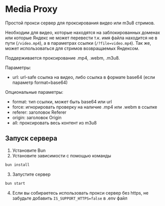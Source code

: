 # Media Proxy

Простой прокси сервер для проксирования видео или m3u8 стримов.

Необходим для видео, которые находятся на заблокированных доменах или которые Яндекс не может перевести т.к. имя файла находится не в пути (`/video.mp4`), а в параметрах ссылки (`/?file=video.mp4`). Так же, может использоваться для стримов возвращаемых Яндексом.

Поддерживается проксирование .mp4, .webm, .m3u8.

Параметры:

- url: url-safe ссылка на видео, либо ссылка в формате base64 (если параметр format=base64)

Опциональные параметры:

- format: тип ссылки, может быть base64 или url
- force: игнорировать проверку на наличие .mp4 или .webm в ссылке
- referer: заголовок Referer
- origin: заголовок Origin
- all: проксировать весь контент из m3u8

## Запуск сервера

1. Установите Bun
2. Установите зависимости с помощью команды

```bash
bun install
```

3. Запустите сервер

```bash
bun start
```

4. Если вы собираетесь использовать прокси сервер без https, не забудьте добавить `IS_SUPPORT_HTTPS=false` в .env файл
